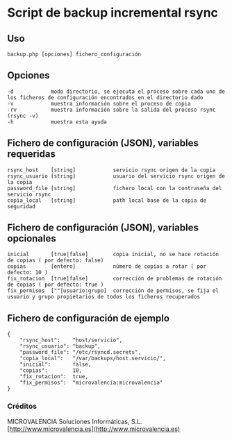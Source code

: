 # Script de backup incremental rsync

## Uso
	backup.php [opciones] fichero_configuración

## Opciones
	-d            modo directorio, se ejecuta el proceso sobre cada uno de los ficheros de configuración encontrados en el directorio dado
	-v            muestra información sobre el proceso de copia
	-rv           muestra información sobre la salida del proceso rsync (rsync -v)
	-h            muestra esta ayuda

## Fichero de configuración (JSON), variables requeridas
	rsync_host    [string]            servicio rsync origen de la copia
	rsync_usuario [string]            usuario del servicio rsync origen de la copia
	password_file [string]            fichero local con la contraseña del servicio rsync
	copia_local   [string]            path local base de la copia de seguridad

## Fichero de configuración (JSON), variables opcionales
	inicial       [true|false]        copia inicial, no se hace rotación de copias ( por defecto: false)
	copias        [entero]            número de copias a rotar ( por defecto: 10 )
	fix_rotacion  [true|false]        corrección de problemas de rotación de copias ( por defecto: true )
	fix_permisos  [""|usuario:grupo]  corrección de permisos, se fija el usuario y grupo propietarios de todos los ficheros recuperados

## Fichero de configuración de ejemplo
	{
		"rsync_host":    "host/servicio",
		"rsync_usuario": "backup",
		"password_file": "/etc/rsyncd.secrets",
		"copia_local":   "/var/backups/host.servicio/",
		"inicial":       false,
		"copias":        10,
		"fix_rotacion":  true,
		"fix_permisos":  "microvalencia:microvalencia"
	}

### Créditos

MICROVALENCIA Soluciones Informáticas, S.L. 
[http://www.microvalencia.es](http://www.microvalencia.es)